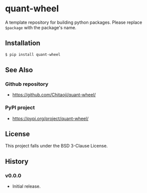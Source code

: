 # quant-wheel
A template repository for building python packages. Please replace `$package` with the package's name.

## Installation
```sh
$ pip install quant-wheel
```

## See Also
### Github repository
* https://github.com/Chitaoji/quant-wheel/

### PyPI project
* https://pypi.org/project/quant-wheel/

## License
This project falls under the BSD 3-Clause License.

## History
### v0.0.0
* Initial release.
